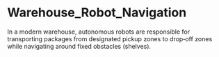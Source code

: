 # Warehouse_Robot_Navigation
In a modern warehouse, autonomous robots are responsible for transporting packages from  designated pickup zones to drop‐off zones while navigating around fixed obstacles  (shelves).
